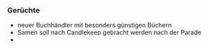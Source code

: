 ### Gerüchte
* neuer Buchhändler mit besonders günstigen Büchern
* Samen soll nach Candlekeep gebracht werden nach der Parade
*